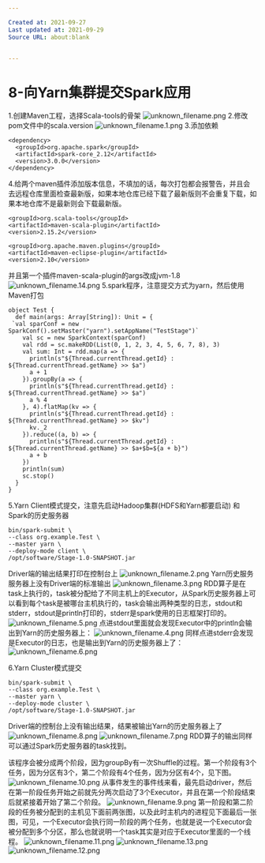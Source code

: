 ```yaml
---

Created at: 2021-09-27
Last updated at: 2021-09-29
Source URL: about:blank


---
```


# 8-向Yarn集群提交Spark应用


1.创建Maven工程，选择Scala-tools的骨架
![unknown_filename.png](./_resources/8-向Yarn集群提交Spark应用.resources/unknown_filename.png)
2.修改pom文件中的scala.version
![unknown_filename.1.png](./_resources/8-向Yarn集群提交Spark应用.resources/unknown_filename.1.png)
3.添加依赖
```
<dependency>
  <groupId>org.apache.spark</groupId>
  <artifactId>spark-core_2.12</artifactId>
  <version>3.0.0</version>
</dependency>
```
4.给两个maven插件添加版本信息，不填加的话，每次打包都会报警告，并且会去远程仓库里面检查最新版，如果本地仓库已经下载了最新版则不会重复下载，如果本地仓库不是最新则会下载最新版。
```
<groupId>org.scala-tools</groupId>
<artifactId>maven-scala-plugin</artifactId>
<version>2.15.2</version>
```
```
<groupId>org.apache.maven.plugins</groupId>
<artifactId>maven-eclipse-plugin</artifactId>
<version>2.10</version>
```
并且第一个插件maven-scala-plugin的args改成jvm-1.8
![unknown_filename.14.png](./_resources/8-向Yarn集群提交Spark应用.resources/unknown_filename.14.png)
5.spark程序，注意提交方式为yarn，然后使用Maven打包
```
object Test {
  def main(args: Array[String]): Unit = {
 `val sparConf = new SparkConf().setMaster("yarn").setAppName("TestStage")`
    val sc = new SparkContext(sparConf)
    val rdd = sc.makeRDD(List(0, 1, 2, 3, 4, 5, 6, 7, 8), 3)
    val sum: Int = rdd.map(a => {
      println(s"${Thread.currentThread.getId} : ${Thread.currentThread.getName} >> $a")
      a + 1
    }).groupBy(a => {
      println(s"${Thread.currentThread.getId} : ${Thread.currentThread.getName} >> $a")
      a % 4
    }, 4).flatMap(kv => {
      println(s"${Thread.currentThread.getId} : ${Thread.currentThread.getName} >> $kv")
      kv._2
    }).reduce((a, b) => {
      println(s"${Thread.currentThread.getId} : ${Thread.currentThread.getName} >> $a+$b=${a + b}")
      a + b
    })
    println(sum)
    sc.stop()
  }
}
```
5.Yarn Client模式提交，注意先启动Hadoop集群(HDFS和Yarn都要启动) 和 Spark的历史服务器
```
bin/spark-submit \
--class org.example.Test \
--master yarn \
--deploy-mode client \
/opt/software/Stage-1.0-SNAPSHOT.jar
```
Driver端的输出结果打印在控制台上
![unknown_filename.2.png](./_resources/8-向Yarn集群提交Spark应用.resources/unknown_filename.2.png)
Yarn历史服务服务器上没有Driver端的标准输出
![unknown_filename.3.png](./_resources/8-向Yarn集群提交Spark应用.resources/unknown_filename.3.png)
RDD算子是在task上执行的，task被分配给了不同主机上的Executor，从Spark历史服务器上可以看到每个task是被哪台主机执行的，task会输出两种类型的日志，stdout和stderr，stdout是println打印的，stderr是spark使用的日志框架打印的。
![unknown_filename.5.png](./_resources/8-向Yarn集群提交Spark应用.resources/unknown_filename.5.png)
点进stdout里面就会发现Executor中的println会输出到Yarn的历史服务器上：
![unknown_filename.4.png](./_resources/8-向Yarn集群提交Spark应用.resources/unknown_filename.4.png)
同样点进stderr会发现是Executor的日志，也是输出到Yarn的历史服务器上了：
![unknown_filename.6.png](./_resources/8-向Yarn集群提交Spark应用.resources/unknown_filename.6.png)

6.Yarn Cluster模式提交
```
bin/spark-submit \
--class org.example.Test \
--master yarn \
--deploy-mode cluster \
/opt/software/Stage-1.0-SNAPSHOT.jar
```
Driver端的控制台上没有输出结果，结果被输出Yarn的历史服务器上了
![unknown_filename.8.png](./_resources/8-向Yarn集群提交Spark应用.resources/unknown_filename.8.png)
![unknown_filename.7.png](./_resources/8-向Yarn集群提交Spark应用.resources/unknown_filename.7.png)
RDD算子的输出同样可以通过Spark历史服务器的task找到。

该程序会被分成两个阶段，因为groupBy有一次Shuffle的过程。第一个阶段有3个任务，因为分区有3个，第二个阶段有4个任务，因为分区有4个，见下图。
![unknown_filename.10.png](./_resources/8-向Yarn集群提交Spark应用.resources/unknown_filename.10.png)
从事件发生的事件线来看，最先启动driver，然后在第一阶段任务开始之前就先分两次启动了3个Executor，并且在第一个阶段结束后就紧接着开始了第二个阶段。
![unknown_filename.9.png](./_resources/8-向Yarn集群提交Spark应用.resources/unknown_filename.9.png)
第一阶段和第二阶段的任务被分配到的主机见下面前两张图，以及此时主机内的进程见下面最后一张图，可见，一个Executor会执行同一阶段的两个任务，也就是说一个Executor会被分配到多个分区，那么也就说明一个task其实是对应于Executor里面的一个线程。
![unknown_filename.11.png](./_resources/8-向Yarn集群提交Spark应用.resources/unknown_filename.11.png)
![unknown_filename.13.png](./_resources/8-向Yarn集群提交Spark应用.resources/unknown_filename.13.png)
![unknown_filename.12.png](./_resources/8-向Yarn集群提交Spark应用.resources/unknown_filename.12.png)

